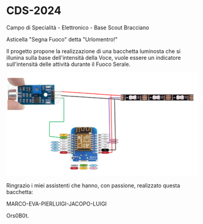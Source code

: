 # CDS-2024
Campo di Specialità - Elettronico - Base Scout Bracciano

Asticella "Segna Fuoco" detta "Urlomentro!"

Il progetto propone la realizzazione di una bacchetta luminosta che si illunina sulla base dell'intensità della Voce, vuole essere un indicatore sull'intensità delle attività durante il Fuoco Serale.

![plot](./Schema.png)

Ringrazio i miei assistenti che hanno, con passione, realizzato questa bacchetta:

MARCO-EVA-PIERLUIGI-JACOPO-LUIGI

Ors0B0t.
